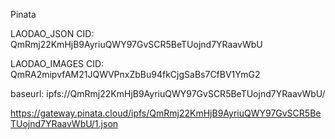 Pinata

LAODAO_JSON CID: QmRmj22KmHjB9AyriuQWY97GvSCR5BeTUojnd7YRaavWbU

LAODAO_IMAGES CID: QmRA2mipvfAM21JQWVPnxZbBu94fkCjgSaBs7CfBV1YmG2

baseurl: ipfs://QmRmj22KmHjB9AyriuQWY97GvSCR5BeTUojnd7YRaavWbU/

https://gateway.pinata.cloud/ipfs/QmRmj22KmHjB9AyriuQWY97GvSCR5BeTUojnd7YRaavWbU/1.json
